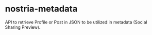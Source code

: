 # nostria-metadata
API to retrieve Profile or Post in JSON to be utilized in metadata (Social Sharing Preview).
